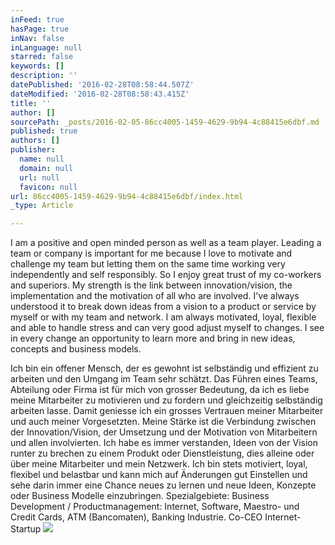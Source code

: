 ```yaml
---
inFeed: true
hasPage: true
inNav: false
inLanguage: null
starred: false
keywords: []
description: ''
datePublished: '2016-02-28T08:58:44.507Z'
dateModified: '2016-02-28T08:58:43.415Z'
title: ''
author: []
sourcePath: _posts/2016-02-05-86cc4005-1459-4629-9b94-4c88415e6dbf.md
published: true
authors: []
publisher:
  name: null
  domain: null
  url: null
  favicon: null
url: 86cc4005-1459-4629-9b94-4c88415e6dbf/index.html
_type: Article

---
```

I am a positive and open minded person as well as a team player. Leading a team or company is important for me because I love to motivate and challenge my team but letting them on the same time working very independently and self responsibly. So I enjoy great trust of my co-workers and superiors. My strength is the link between innovation/vision, the implementation and the motivation of all who are involved. I've always understood it to break down ideas from a vision to a product or service by myself or with my team and network. I am always motivated, loyal, flexible and able to handle stress and can very good adjust myself to changes. I see in every change an opportunity to learn more and bring in new ideas, concepts and business models. 

Ich bin ein offener Mensch, der es gewohnt ist selbständig und effizient zu arbeiten und den Umgang im Team sehr schätzt. Das Führen eines Teams, Abteilung oder Firma ist für mich von grosser Bedeutung, da ich es liebe meine Mitarbeiter zu motivieren und zu fordern und gleichzeitig selbständig arbeiten lasse. Damit geniesse ich ein grosses Vertrauen meiner Mitarbeiter und auch meiner Vorgesetzten. Meine Stärke ist die Verbindung zwischen der Innovation/Vision, der Umsetzung und der Motivation von Mitarbeitern und allen involvierten. Ich habe es immer verstanden, Ideen von der Vision runter zu brechen zu einem Produkt oder Dienstleistung, dies alleine oder über meine Mitarbeiter und mein Netzwerk. Ich bin stets motiviert, loyal, flexibel und belastbar und kann mich auf Änderungen gut Einstellen und sehe darin immer eine Chance neues zu lernen und neue Ideen, Konzepte oder Business Modelle einzubringen.
Spezialgebiete: Business Development / Productmanagement: Internet, Software, Maestro- und Credit Cards, ATM (Bancomaten), Banking Industrie. Co-CEO Internet-Startup
![](https://the-grid-user-content.s3-us-west-2.amazonaws.com/199b8e32-f8a8-40b4-b8a1-ae2aed7a7cfe.jpg)